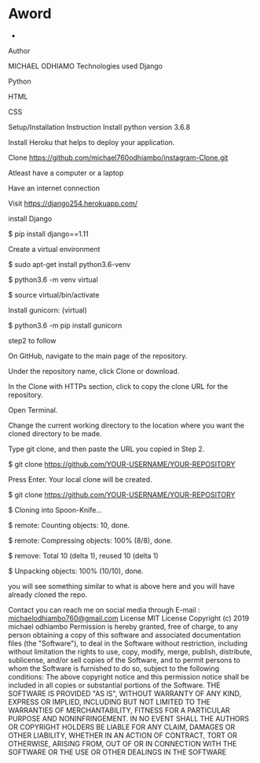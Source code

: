 # Aword
* 

Author

MICHAEL ODHIAMO
Technologies used
Django

Python

HTML

CSS

Setup/Installation Instruction
Install python version 3.6.8

Install Heroku that helps to deploy your application.

Clone https://github.com/michael760odhiambo/instagram-Clone.git

Atleast have a computer or a laptop

Have an internet connection

Visit https://django254.herokuapp.com/

install Django

$ pip install django==1.11

Create a virtual environment

$ sudo apt-get install python3.6-venv

$ python3.6 -m venv virtual

$ source virtual/bin/activate

Install gunicorn: (virtual)

$ python3.6 -m pip install gunicorn

step2 to follow

On GitHub, navigate to the main page of the repository.

Under the repository name, click Clone or download.

In the Clone with HTTPs section, click to copy the clone URL for the repository.

Open Terminal.

Change the current working directory to the location where you want the cloned directory to be made.

Type git clone, and then paste the URL you copied in Step 2.

$ git clone https://github.com/YOUR-USERNAME/YOUR-REPOSITORY

Press Enter. Your local clone will be created.

$ git clone https://github.com/YOUR-USERNAME/YOUR-REPOSITORY

$ Cloning into Spoon-Knife...

$ remote: Counting objects: 10, done.

$ remote: Compressing objects: 100% (8/8), done.

$ remove: Total 10 (delta 1), reused 10 (delta 1)

$ Unpacking objects: 100% (10/10), done.

you will see something similar to what is above here and you will have already cloned the repo.

Contact
you can reach me on social media through
E-mail : michaelodhiambo760@gmail.com
License
MIT License Copyright (c) 2019 michael odhiambo Permission is hereby granted, free of charge, to any person obtaining a copy of this software and associated documentation files (the "Software"), to deal in the Software without restriction, including without limitation the rights to use, copy, modify, merge, publish, distribute, sublicense, and/or sell copies of the Software, and to permit persons to whom the Software is furnished to do so, subject to the following conditions: The above copyright notice and this permission notice shall be included in all copies or substantial portions of the Software.
THE SOFTWARE IS PROVIDED "AS IS", WITHOUT WARRANTY OF ANY KIND, EXPRESS OR IMPLIED, INCLUDING BUT NOT LIMITED TO THE WARRANTIES OF MERCHANTABILITY, FITNESS FOR A PARTICULAR PURPOSE AND NONINFRINGEMENT. IN NO EVENT SHALL THE AUTHORS OR COPYRIGHT HOLDERS BE LIABLE FOR ANY CLAIM, DAMAGES OR OTHER LIABILITY, WHETHER IN AN ACTION OF CONTRACT, TORT OR OTHERWISE, ARISING FROM, OUT OF OR IN CONNECTION WITH THE SOFTWARE OR THE USE OR OTHER DEALINGS IN THE SOFTWARE 